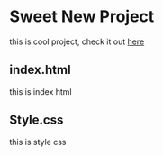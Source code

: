 # Sweet New Project
this is cool project, check it out [here](https://chunjiaouyang.github.io/gittest/)

## index.html

this is index html

## Style.css
this is style css

